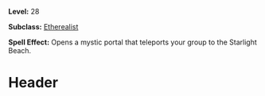 <!-- TITLE: Spell: Ether Gate Starlight Beach -->
<!-- SUBTITLE:  -->

**Level:** 28

**Subclass:** [Etherealist](etherealist)

**Spell Effect:** Opens a mystic portal that teleports your group to the Starlight Beach.

# Header